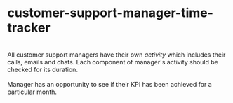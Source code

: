 # customer-support-manager-time-tracker
<br>
All customer support managers have their own <i>activity</i> which includes their calls, emails and chats. Each component of manager's activity should be checked for its duration. <br>
<br>
Manager has an opportunity to see if their KPI has been achieved for a particular month.<br>
